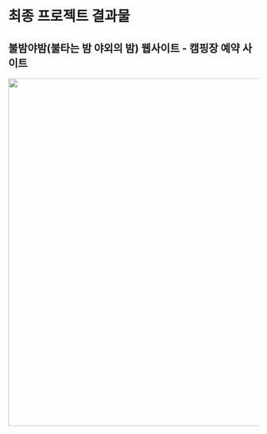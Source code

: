 # 최종 프로젝트 결과물
## 불밤야밤(불타는 밤 야외의 밤) 웹사이트 - 캠핑장 예약 사이트
<img src=https://user-images.githubusercontent.com/110165263/197986905-32a7ab9d-0d4c-4f39-a586-bf01e36123c3.gif width=700 />


